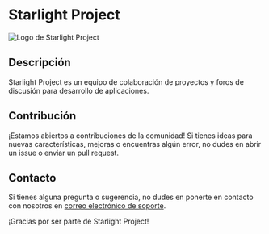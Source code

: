 # Starlight Project

![Logo de Starlight Project](https://cdn.discordapp.com/icons/1150874474468622396/b67da65664d011072e5416d32c0faef4.png)

## Descripción

Starlight Project es un equipo de colaboración de proyectos y foros de discusión para desarrollo de aplicaciones.

## Contribución

¡Estamos abiertos a contribuciones de la comunidad! Si tienes ideas para nuevas características, mejoras o encuentras algún error, no dudes en abrir un issue o enviar un pull request.

## Contacto

Si tienes alguna pregunta o sugerencia, no dudes en ponerte en contacto con nosotros en [correo electrónico de soporte](mailto:kravshezco@gmail.com).

¡Gracias por ser parte de Starlight Project!
